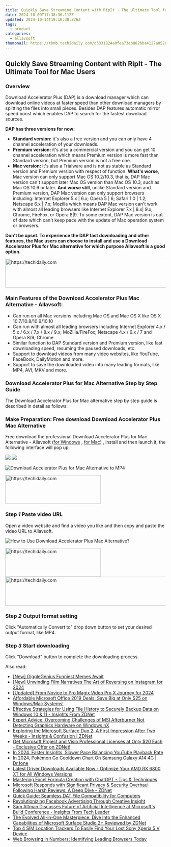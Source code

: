 ```yaml
---
title: Quickly Save Streaming Content with RipIt - The Ultimate Tool for Mac Users
date: 2024-10-09T17:38:36.112Z
updated: 2024-10-14T19:10:38.876Z
tags:
  - product
categories:
  - allavsoft
thumbnail: https://thmb.techidaily.com/d5331824a0fea73eb882bba4127a05283f17e46d7c3729b25c19a572afe1817c.jpg
---
```


## Quickly Save Streaming Content with RipIt - The Ultimate Tool for Mac Users

### Overview

Download Accelerator Plus (DAP) is a download manager which can download online videos at faster speed than other download managers by splitting the files into small pieces. Besides DAP features automatic mirror speed boost which enables DAP to search for the fastest download sources.

**DAP has three versions for now:**

* **Standard version:** it's also a free version and you can only have 4 channel acceleration of your downloads.
* **Premium version:** it's also a commercial version and you can get 10 channel acceleration which means Premium version is more fast than Standard version, but Premium version is not a free one.
* **Mac version:** it's also a Trialware and is not as stable as Standard version and Premium version with respect of function. **What's worse**, Mac version can only support Mac OS 10.2/10.3, that is, DAP Mac version can't support later Mac OS version than Mac OS 10.3, such as Mac OS 10.6 or later. **And worse still**, unlike Standard version and Premium version, DAP Mac version can only support browsers including: Internet Explorer 5.x | 6.x; Opera 5 | 6; Safari 1.0 | 1.2; Netscape 6.x | 7.x; Mozilla which means DAP Mac version can't work with almost all leading browsers like Internet Explorer 7.x | 8.x| 9.x, Chrome, FireFox, or Opera 8|9\. To some extent, DAP Mac version is out of date which can't keep pace with the update of Mac operation system or browsers.

**Don't be upset. To experience the DAP fast downloading and other features, the Mac users can choose to install and use a Download Accelerator Plus for Mac alternative for which purpose Allavsoft is a good option.**

<!-- affiliate ads begin -->
<a href="https://appsumo.8odi.net/c/5597632/2123731/7443" target="_top" id="2123731">
  <img src="//a.impactradius-go.com/display-ad/7443-2123731" border="0" alt="https://techidaily.com" width="728" height="90"/>
</a>
<img height="0" width="0" src="https://appsumo.8odi.net/i/5597632/2123731/7443" style="position:absolute;visibility:hidden;" border="0" />
<!-- affiliate ads end -->

### Main Features of the Download Accelerator Plus Mac Alternative - Allavsoft:

* Can run on all Mac versions including Mac OS and Mac OS X like OS X 10.7/10.8/10.9/10.10
* Can run with almost all leading browsers including Internet Explorer 4.x / 5.x / 6.x / 7.x / 8.x / 9.x; MoZilla/FireFox; Netscape 4.x / 6.x / 7 and Opera 8/9; Chrome
* Similar function to DAP Standard version and Premium version, like fast downloading speed, resuming the paused downloads, etc.
* Support to download videos from many video websites, like YouTube, FaceBook, DailyMotion and more.
* Support to save the downloaded video into many leading formats, like MP4, AVI, MKV and more.

### Download Accelerator Plus for Mac Alternative Step by Step Guide

The Download Accelerator Plus for Mac alternative step by step guide is described in detail as follows:

### Make Preparation: Free download Download Accelerator Plus Mac Alternative

Free download the professional Download Accelerator Plus for Mac Alternative - Allavsoft ([for Windows](https://tools.techidaily.com/allavsoft/products/) , [for Mac](https://tools.techidaily.com/allavsoft/products/)) , install and then launch it, the following interface will pop up.

[![](https://www.allavsoft.com/how-to/../images/how-to/free-download-win.jpg)](https://tools.techidaily.com/allavsoft/products/) [![](https://www.allavsoft.com/how-to/../images/how-to/free-download-mac.jpg)](https://tools.techidaily.com/allavsoft/products/)

![Download Accelerator Plus for Mac Alternative to MP4](https://www.allavsoft.com/how-to/../images/allavsoft-mac/screen-shot-600.jpg)

<!-- affiliate ads begin -->
<a href="https://aligracehair.sjv.io/c/5597632/2006941/19272" target="_top" id="2006941">
  <img src="//a.impactradius-go.com/display-ad/19272-2006941" border="0" alt="https://techidaily.com" width="300" height="90"/>
</a>
<img height="0" width="0" src="https://aligracehair.sjv.io/i/5597632/2006941/19272" style="position:absolute;visibility:hidden;" border="0" />
<!-- affiliate ads end -->

### Step _1_ Paste video URL

Open a video website and find a video you like and then copy and paste the video URL to Allavsoft.

![How to Use Download Accelerator Plus Mac Alternative?](https://www.allavsoft.com/how-to/../images/how-to/download-accelerator-plus-mac/how-to-use-download-accelerator-plus-mac-alternative.jpg)

<!-- affiliate ads begin -->
<a href="https://aligracehair.sjv.io/c/5597632/2036481/19272" target="_top" id="2036481">
  <img src="//a.impactradius-go.com/display-ad/19272-2036481" border="0" alt="https://techidaily.com" width="300" height="90"/>
</a>
<img height="0" width="0" src="https://aligracehair.sjv.io/i/5597632/2036481/19272" style="position:absolute;visibility:hidden;" border="0" />
<!-- affiliate ads end -->

<!-- affiliate ads begin -->
<a href="https://aligracehair.sjv.io/c/5597632/2115937/19272" target="_top" id="2115937">
  <img src="//a.impactradius-go.com/display-ad/19272-2115937" border="0" alt="https://techidaily.com" width="728" height="90"/>
</a>
<img height="0" width="0" src="https://aligracehair.sjv.io/i/5597632/2115937/19272" style="position:absolute;visibility:hidden;" border="0" />
<!-- affiliate ads end -->

### Step _2_ Output format setting

Click "Automatically Convert to" drop down button to set your desired output format, like MP4.

### Step _3_ Start downloading

Click "Download" button to complete the downloading process.

<ins class="adsbygoogle"
     style="display:block"
     data-ad-format="autorelaxed"
     data-ad-client="ca-pub-7571918770474297"
     data-ad-slot="1223367746"></ins>

<ins class="adsbygoogle"
     style="display:block"
     data-ad-client="ca-pub-7571918770474297"
     data-ad-slot="8358498916"
     data-ad-format="auto"
     data-full-width-responsive="true"></ins>

<span class="atpl-alsoreadstyle">Also read:</span>
<div><ul>
<li><a href="https://some-techniques.techidaily.com/new-gigglegenius-funniest-memes-await/"><u>[New] GiggleGenius Funniest Memes Await</u></a></li>
<li><a href="https://instagram-videos.techidaily.com/new-unwinding-film-narratives-the-art-of-reversing-on-instagram-for-2024/"><u>[New] Unwinding Film Narratives The Art of Reversing on Instagram for 2024</u></a></li>
<li><a href="https://fox-http.techidaily.com/updated-from-novice-to-pro-magix-video-pro-x-journey-for-2024/"><u>[Updated] From Novice to Pro Magix Video Pro X Journey for 2024</u></a></li>
<li><a href="https://win-tricks.techidaily.com/affordable-microsoft-office-2019-deals-save-big-at-only-25-on-windowsmac-systems/"><u>Affordable Microsoft Office 2019 Deals: Save Big at Only $25 on Windows/Mac Systems!</u></a></li>
<li><a href="https://win-tricks.techidaily.com/effective-strategies-for-using-file-history-to-securely-backup-data-on-windows-10-and-11-insights-from-zdnet/"><u>Effective Strategies for Using File History to Securely Backup Data on Windows 10 & 11 - Insights From ZDNet</u></a></li>
<li><a href="https://win-solutions.techidaily.com/expert-advice-overcoming-challenges-of-msi-afterburner-not-detecting-graphics-hardware-on-windows-nx/"><u>Expert Advice: Overcoming Challenges of MSI Afterburner Not Detecting Graphics Hardware on Windows nX</u></a></li>
<li><a href="https://win-tricks.techidaily.com/exploring-the-microsoft-surface-duo-2-a-first-impression-after-two-weeks-insights-and-confusion-zdnet/"><u>Exploring the Microsoft Surface Duo 2: A First Impression After Two Weeks - Insights & Confusion | ZDNet</u></a></li>
<li><a href="https://win-tricks.techidaily.com/get-microsoft-project-and-visio-professional-licenses-at-only-20-each-exclusive-offer-on-zdnet/"><u>Get Microsoft Project and Visio Professional Licenses at Only $20 Each - Exclusive Offer on ZDNet!</u></a></li>
<li><a href="https://youtube-webster.techidaily.com/24-faster-insights-slower-pace-balancing-youtube-playback-rate/"><u>In 2024, Faster Insights, Slower Pace Balancing YouTube Playback Rate</u></a></li>
<li><a href="https://change-location.techidaily.com/in-2024-pokemon-go-cooldown-chart-on-samsung-galaxy-a14-4g-drfone-by-drfone-virtual-android/"><u>In 2024, Pokémon Go Cooldown Chart On Samsung Galaxy A14 4G | Dr.fone</u></a></li>
<li><a href="https://win-amazing.techidaily.com/latest-driver-downloads-available-now-optimize-your-amd-rx-6800-xt-for-all-windows-versions/"><u>Latest Driver Downloads Available Now - Optimize Your AMD RX 6800 XT for All Windows Versions</u></a></li>
<li><a href="https://win-tricks.techidaily.com/mastering-excel-formula-creation-with-chatgpt-tips-and-techniques/"><u>Mastering Excel Formula Creation with ChatGPT - Tips & Techniques</u></a></li>
<li><a href="https://win-tricks.techidaily.com/microsoft-responds-with-significant-privacy-and-security-overhaul-following-harsh-reviews-a-deep-dive-zdnet/"><u>Microsoft Responds with Significant Privacy & Security Overhaul Following Harsh Reviews: A Deep Dive - ZDNet</u></a></li>
<li><a href="https://solve-outstanding.techidaily.com/quick-guide-seamless-dat-file-compatibility-for-computers/"><u>Quick Guide: Seamless DAT File Compatibility for Computers</u></a></li>
<li><a href="https://facebook-video-recording.techidaily.com/revolutionizing-facebook-advertising-through-creative-insight/"><u>Revolutionizing Facebook Advertising Through Creative Insight</u></a></li>
<li><a href="https://win-tricks.techidaily.com/sam-altman-discusses-future-of-artificial-intelligence-at-microsofts-build-conference-insights-from-tech-leader/"><u>Sam Altman Discusses Future of Artificial Intelligence at Microsoft's Build Conference - Insights From Tech Leader</u></a></li>
<li><a href="https://win-tricks.techidaily.com/the-evolved-all-in-one-masterpiece-dive-into-the-enhanced-capabilities-of-microsoft-surface-studio-2plus-reviewed-by-zdnet/"><u>The Evolved All-in-One Masterpiece: Dive Into the Enhanced Capabilities of Microsoft Surface Studio 2+ Reviewed by ZDNet</u></a></li>
<li><a href="https://android-unlock.techidaily.com/top-4-sim-location-trackers-to-easily-find-your-lost-sony-xperia-5-v-device-by-drfone-android/"><u>Top 4 SIM Location Trackers To Easily Find Your Lost Sony Xperia 5 V Device</u></a></li>
<li><a href="https://win-tricks.techidaily.com/web-browsing-in-numbers-identifying-leading-browsers-today/"><u>Web Browsing in Numbers: Identifying Leading Browsers Today</u></a></li>
</ul></div>

